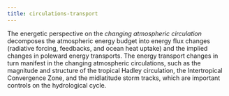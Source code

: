 ```yaml
---
title: circulations-transport 
---
```


<!-- A 75-100 word paragraph describing the motivation behind these projects -->

The energetic perspective on the *changing atmospheric circulation* decomposes the atmospheric energy budget into energy flux changes (radiative forcing, feedbacks, and ocean heat uptake) and the implied changes in poleward energy transports. The energy transport changes in turn manifest in the changing atmospheric circulations, such as the magnitude and structure of the tropical Hadley circulation, the Intertropical Convergence Zone, and the midlatitude storm tracks, which are important controls on the hydrological cycle. 

